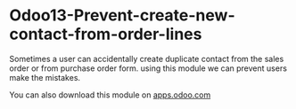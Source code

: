 # Odoo13-Prevent-create-new-contact-from-order-lines
Sometimes a user can accidentally create duplicate contact from the sales order or from purchase order form.
using this module we can prevent users make the mistakes.

You can also download this module on [apps.odoo.com](https://apps.odoo.com/apps/modules/13.0/prevent_create_new_contact_from_order_form/)
